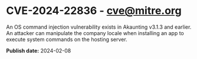 # CVE-2024-22836 - cve@mitre.org

An OS command injection vulnerability exists in Akaunting v3.1.3 and earlier. An attacker can manipulate the company locale when installing an app to execute system commands on the hosting server.

**Publish date:** 2024-02-08
